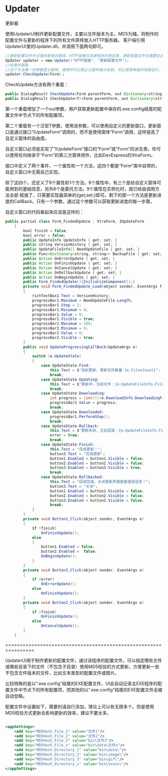 # Updater
更新器



使用UpdaterUI制作更新配置文件，主要以文件版本为主，MD5为辅。将制作的配置文件与更新的程序下的所有文件原样放入HTTP服务器。
客户端引用UpdaterUI里的Updater.dll，并调用下面两句即可。
```java
//更新配置文件中记录的是相对路径，HTTP链接应该是程序的根目录，更新配置文件也需要在这个目录中
Updater updater = new Updater("HTTP链接", "更新配置文件");
//检查并更新
//这个方法唯一的参数是父窗体，使用时可以阻止父窗体被点击到。可以使用单独的线程运行，不会影响到父窗口内代码的运行，而同时又确保不会点击到父窗口
updater.CheckUpdate(Form)；
```


CheckUpdate方法有两个重载：
```java
public DialogResult CheckUpdate(Form parentForm, out Dictionary<string, string> configurations)
public DialogResult CheckUpdate<T>(Form parentForm, out Dictionary<string, string> configurations) where T : Form, IUpdateForm, new()
```
第一个重载增加了一个out参数，用户获取更新配置中保存的.exe.config结尾的配置文件中<appSettings>节点下的所有配置项。
  
第二个重载有一个泛型T参数，使用该参数，可以使用自定义的更新窗口，更新窗口是通过接口“IUpdateForm”调用的，而不是使用窗体“Form”调用，这样提高了自定义窗体的自由度。

  自定义窗口必须是实现了“IUpdateForm”接口的“Form”或“Form”的派生类，你可以使用任何继承于“Form”的第三方窗体控件，比如DevExpress的XtraForm。
  
  接口中定义了两个事件、一个属性和一个方法，这四个都是“Form”类中自带的，自定义窗口中无需自己实现。
  
  除了这四个，还定义了9个属性和1个方法。9个属性中，有三个是给自定义窗体可能用到的基础信息，另外6个是委托方法。9个属性在实例化时，就已经由调用方法全部  赋值了，只需要实现最简单的{get;set;}即可。剩下的那一个方法是更新进度的CallBack，只有一个参数，通过这个参数可以获取更新进度的每一步骤。
  
  自定义窗口的代码看起来应该是这样的：
```java
public partial class Form_FindedUpdate : XtraForm, IUpdateForm
    {
        bool finish = false;
        bool error = false;
        public UpdateInfo UpdateInfo { get; set; }
        public string VersionHistory { get; set; }
        public UpdateFileInfo[] NeedUpdateFile { get; set; }
        public Func<Dictionary<string, string>> BackupFile { get; set; }
        public Action OnErrorUpdate { get; set; }
        public Action OnFinishUpdate { get; set; }
        public Action OnCancelUpdate { get; set; }
        public Action OnRollbackUpdate { get; set; }
        public Action OnBeginUpdate { get; set; }
        public Form_FindedUpdate(){InitializeComponent();}
        private void Form_FindedUpdate_Load(object sender, EventArgs f)
        {
            richTextBox1.Text = VersionHistory;
            progressBar1.Maximum = NeedUpdateFile.Length;
            progressBar1.Step = 1;
            progressBar1.Minimum = 0;
            progressBar1.Value = 0;
            progressBar1.Visible = true;
            progressBar2.Maximum = 100;
            progressBar2.Minimum = 0;
            progressBar2.Value = 0;
            progressBar2.Visible = true;
        }
        public void UpdateProgressingCallBack(UpdateArgs e)
        {
            switch (e.UpdateState)
            {
                case UpdateState.Find:
                    this.Text = $"找到更新，更新文件数量 {e.FilesCount}";
                    break;
                case UpdateState.Updating:
                    this.Text = $"更新中，当前文件：{e.UpdateFileInfo.FilePath} ({e.CurrentIndex}/{e.FilesCount})"; 
                    break;
                case UpdateState.Downloading:
                    int progress = (int)(((e.DownloadInfo.DownloadingFile.DownloadedSize * 1.00) / (e.DownloadInfo.DownloadingFile.ContentLength * 1.00)) * 100);
                    progressBar2.Value = progress;
                    break;
                case UpdateState.Downloaded:
                    progressBar1.PerformStep();
                    break;
                case UpdateState.Rollback:
                    this.Text = $"更新失败，正在回滚：{e.UpdateFileInfo.FilePath.Replace(Environment.CurrentDirectory, "")}";
                    error = true;
                    break;
                case UpdateState.Finish:
                    this.Text = "完成更新！";
                    button3.Text = "完成更新";
                    button1.Enabled = button1.Visible = false;
                    button2.Enabled = button2.Visible = false;
                    button3.Enabled = button3.Visible = true;
                    break;
                case UpdateState.Rollbacked:
                    this.Text = "回滚完成，关闭更新界面查看错误信息！";
                    button3.Text = "关闭";
                    button1.Enabled = button1.Visible = false;
                    button2.Enabled = button2.Visible = false;
                    button3.Enabled = button3.Visible = false;
                    break;
            }
        }
        private void Button1_Click(object sender, EventArgs e)
        {
            if (finish)
                OnFinishUpdate();
            else
            {
                button1.Enabled = false;
                button2.Enabled =  false;
                OnBeginUpdate();
            }
        }
        private void Button3_Click(object sender, EventArgs e)
        {
            if (error)
                OnErrorUpdate();
            else
                OnFinishUpdate();
        }
        private void Button2_Click(object sender, EventArgs e)
        {
            if (finish)
                OnFinishUpdate();
            else
                OnCancelUpdate();
        }
    }
```


================================================================

UpdaterUI用于制作更新的配置文件，通过该程序的配置文件，可以指定哪些文件或哪些目录下的文件（不包含子目录）使用MD5校验的方式更新，方便更新一些不包含文件版本的文件，比如文本类型的配置文件或图片。

比较特殊的是以“.exe.config”结尾的EXE配置文件，UI会自动记录主EXE程序的配置文件中<appSettings>节点下的所有配置项，而其他的以“.exe.config”结尾的EXE配置文件会被自动忽略。
  
配置文件中设置如下，需要的请自行添加，理论上可以有无限多个。但是使用MD5校验方式更新会影响更新的效率，建议不要太多。
```xml

<appSettings>
    <add key="MD5Hash_File_1" value="文件1"/>
    <add key="MD5Hash_File_2" value="文件2"/>
    <add key="MD5Hash_File_3" value="bin\文件3"/>
    <add key="MD5Hash_File_x" value="bin\data\文件x"/>
    <add key="MD5Hash_Directory_1" value="bin\data\"/>
    <add key="MD5Hash_Directory_2" value="bin\image\"/>
    <add key="MD5Hash_Directory_3" value="bin\gif\"/>
    <add key="MD5Hash_Directory_x" value="bin\xxxxx\"/>
</appSettings>

